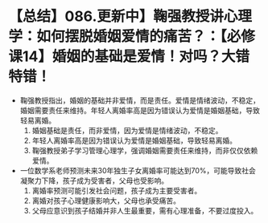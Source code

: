 # 【总结】086.更新中】鞠强教授讲心理学：如何摆脱婚姻爱情的痛苦？：【必修课14】婚姻的基础是爱情！对吗？大错特错！

-   鞠强教授指出，婚姻的基础并非爱情，而是责任。爱情是情绪波动，不稳定，婚姻需要责任来维持。年轻人离婚率高是因为错误认为爱情是婚姻基础，导致轻易离婚。
    1.  婚姻基础是责任，而非爱情，因为爱情是情绪波动，不稳定。
    2.  年轻人离婚率高是因为错误认为爱情是婚姻基础，导致轻易离婚。
    3.  鞠强教授弟子学习管理心理学，强调婚姻需要责任来维持，而非仅仅依赖爱情。
-   一位数学系老师预测未来30年独生子女离婚率可能达到70%，可能导致社会凝聚力下降，孩子成为受害者，父母也受影响。
    1.  离婚率预测可能引发社会问题，孩子成为主要受害者。
    2.  离婚对孩子心理健康影响大，父母也承受痛苦。
    3.  父母应意识到孩子结婚并非人生最重要，需有心理准备，不要过度投入。